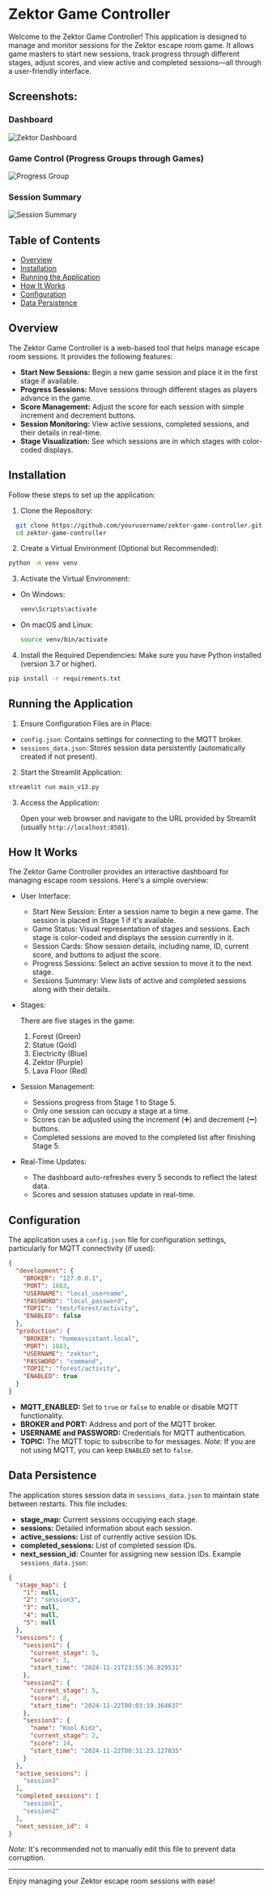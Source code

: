 # Zektor Game Controller

Welcome to the Zektor Game Controller! This application is designed to manage and monitor sessions for the Zektor escape room game. It allows game masters to start new sessions, track progress through different stages, adjust scores, and view active and completed sessions—all through a user-friendly interface.

## Screenshots:

### Dashboard
![Zektor Dashboard](<Screenshot 2024-11-22 at 2.44.26 AM.png>)

### Game Control (Progress Groups through Games)
![Progress Group](<Screenshot 2024-11-22 at 2.44.48 AM.png>)

### Session Summary
![Session Summary](<Screenshot 2024-11-22 at 2.45.00 AM.png>)

## Table of Contents

- [Overview]()
- [Installation]()
- [Running the Application]()
- [How It Works]()
- [Configuration]()
- [Data Persistence]()

## Overview

The Zektor Game Controller is a web-based tool that helps manage escape room sessions. It provides the following features:

- __Start New Sessions:__ Begin a new game session and place it in the first stage if available.
- __Progress Sessions:__ Move sessions through different stages as players advance in the game.
- __Score Management:__ Adjust the score for each session with simple increment and decrement buttons.
- __Session Monitoring:__ View active sessions, completed sessions, and their details in real-time.
- __Stage Visualization:__ See which sessions are in which stages with color-coded displays.

## Installation

Follow these steps to set up the application:

1. Clone the Repository:
```bash
  git clone https://github.com/yourusername/zektor-game-controller.git
  cd zektor-game-controller
```
2. Create a Virtual Environment (Optional but Recommended):
```bash
python -m venv venv
```
3. Activate the Virtual Environment:
  - On Windows:
    ```bash
    venv\Scripts\activate
    ```
  - On macOS and Linux:
    ```bash
    source venv/bin/activate
    ```
4. Install the Required Dependencies:
Make sure you have Python installed (version 3.7 or higher).

```bash
pip install -r requirements.txt
```

## Running the Application

1. Ensure Configuration Files are in Place:

  - `config.json`: Contains settings for connecting to the MQTT broker.
  - `sessions_data.json`: Stores session data persistently (automatically created if not present).
2. Start the Streamlit Application:

  ```bash
  streamlit run main_v13.py
  ```
3. Access the Application:
  
    Open your web browser and navigate to the URL provided by Streamlit (usually `http://localhost:8501`).

## How It Works

The Zektor Game Controller provides an interactive dashboard for managing escape room sessions. Here's a simple overview:

- User Interface:
  - Start New Session: Enter a session name to begin a new game. The session is placed in Stage 1 if it's available.
  - Game Status: Visual representation of stages and sessions. Each stage is color-coded and displays the session currently in it.
  - Session Cards: Show session details, including name, ID, current score, and buttons to adjust the score.
  - Progress Sessions: Select an active session to move it to the next stage.
  - Sessions Summary: View lists of active and completed sessions along with their details.
- Stages:
  
  There are five stages in the game:
  1. Forest (Green)
  2. Statue (Gold)
  3. Electricity (Blue)
  4. Zektor (Purple)
  5. Lava Floor (Red)
- Session Management:
  - Sessions progress from Stage 1 to Stage 5.
  - Only one session can occupy a stage at a time.
  - Scores can be adjusted using the increment (➕) and decrement (➖) buttons.
  - Completed sessions are moved to the completed list after finishing Stage 5.
- Real-Time Updates:
  - The dashboard auto-refreshes every 5 seconds to reflect the latest data.
  - Scores and session statuses update in real-time.

## Configuration

The application uses a `config.json` file for configuration settings, particularly for MQTT connectivity (if used):

```json
{
  "development": {
    "BROKER": "127.0.0.1",
    "PORT": 1883,
    "USERNAME": "local_username",
    "PASSWORD": "local_password",
    "TOPIC": "test/forest/activity",
    "ENABLED": false
  },
  "production": {
    "BROKER": "homeassistant.local",
    "PORT": 1883,
    "USERNAME": "zektor",
    "PASSWORD": "command",
    "TOPIC": "forest/activity",
    "ENABLED": true
  }
}
```
- __MQTT_ENABLED:__ Set to `true` or `false` to enable or disable MQTT functionality.
- __BROKER and PORT:__ Address and port of the MQTT broker.
- __USERNAME and PASSWORD:__ Credentials for MQTT authentication.
- __TOPIC:__ The MQTT topic to subscribe to for messages.
_Note:_ If you are not using MQTT, you can keep `ENABLED` set to `false`.

## Data Persistence

The application stores session data in `sessions_data.json` to maintain state between restarts. This file includes:

- __stage_map:__ Current sessions occupying each stage.
- __sessions:__ Detailed information about each session.
- __active_sessions:__ List of currently active session IDs.
- __completed_sessions:__ List of completed session IDs.
- __next_session_id:__ Counter for assigning new session IDs.
Example  `sessions_data.json`:

```json
{
  "stage_map": {
    "1": null,
    "2": "session3",
    "3": null,
    "4": null,
    "5": null
  },
  "sessions": {
    "session1": {
      "current_stage": 5,
      "score": 3,
      "start_time": "2024-11-21T23:55:36.029531"
    },
    "session2": {
      "current_stage": 5,
      "score": 8,
      "start_time": "2024-11-22T00:03:19.364637"
    },
    "session3": {
      "name": "Kool Kidz",
      "current_stage": 2,
      "score": 14,
      "start_time": "2024-11-22T00:31:23.127035"
    }
  },
  "active_sessions": [
    "session3"
  ],
  "completed_sessions": [
    "session1",
    "session2"
  ],
  "next_session_id": 4
}
```
_Note:_ It's recommended not to manually edit this file to prevent data corruption.

---

Enjoy managing your Zektor escape room sessions with ease!

